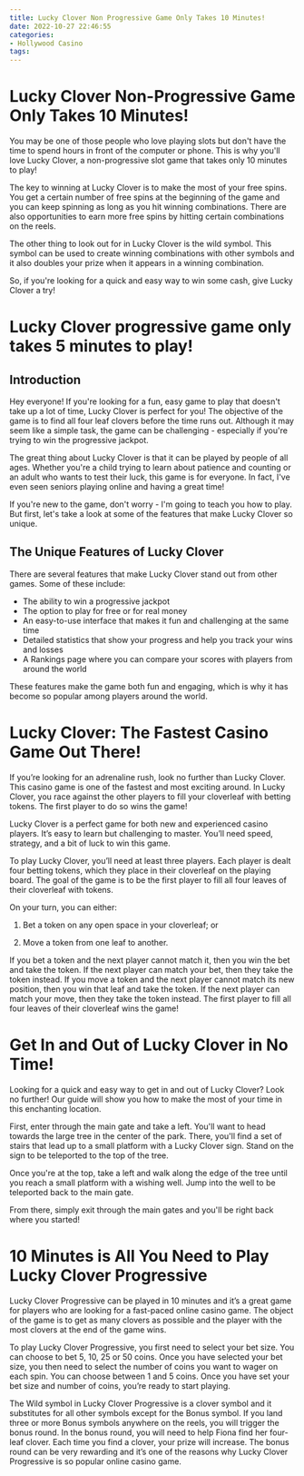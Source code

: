 ```yaml
---
title: Lucky Clover Non Progressive Game Only Takes 10 Minutes!
date: 2022-10-27 22:46:55
categories:
- Hollywood Casino
tags:
---
```



#  Lucky Clover Non-Progressive Game Only Takes 10 Minutes!

You may be one of those people who love playing slots but don't have the time to spend hours in front of the computer or phone. This is why you'll love Lucky Clover, a non-progressive slot game that takes only 10 minutes to play!

The key to winning at Lucky Clover is to make the most of your free spins. You get a certain number of free spins at the beginning of the game and you can keep spinning as long as you hit winning combinations. There are also opportunities to earn more free spins by hitting certain combinations on the reels.

The other thing to look out for in Lucky Clover is the wild symbol. This symbol can be used to create winning combinations with other symbols and it also doubles your prize when it appears in a winning combination.

So, if you're looking for a quick and easy way to win some cash, give Lucky Clover a try!

#  Lucky Clover progressive game only takes 5 minutes to play!

## Introduction

Hey everyone! If you're looking for a fun, easy game to play that doesn't take up a lot of time, Lucky Clover is perfect for you! The objective of the game is to find all four leaf clovers before the time runs out. Although it may seem like a simple task, the game can be challenging - especially if you're trying to win the progressive jackpot.

The great thing about Lucky Clover is that it can be played by people of all ages. Whether you're a child trying to learn about patience and counting or an adult who wants to test their luck, this game is for everyone. In fact, I've even seen seniors playing online and having a great time!

If you're new to the game, don't worry - I'm going to teach you how to play. But first, let's take a look at some of the features that make Lucky Clover so unique.

## The Unique Features of Lucky Clover

There are several features that make Lucky Clover stand out from other games. Some of these include:

- The ability to win a progressive jackpot
- The option to play for free or for real money
- An easy-to-use interface that makes it fun and challenging at the same time
- Detailed statistics that show your progress and help you track your wins and losses
- A Rankings page where you can compare your scores with players from around the world

These features make the game both fun and engaging, which is why it has become so popular among players around the world.

#  Lucky Clover: The Fastest Casino Game Out There!

If you’re looking for an adrenaline rush, look no further than Lucky Clover. This casino game is one of the fastest and most exciting around. In Lucky Clover, you race against the other players to fill your cloverleaf with betting tokens. The first player to do so wins the game!

Lucky Clover is a perfect game for both new and experienced casino players. It’s easy to learn but challenging to master. You’ll need speed, strategy, and a bit of luck to win this game.

To play Lucky Clover, you’ll need at least three players. Each player is dealt four betting tokens, which they place in their cloverleaf on the playing board. The goal of the game is to be the first player to fill all four leaves of their cloverleaf with tokens.

On your turn, you can either:

1) Bet a token on any open space in your cloverleaf; or

2) Move a token from one leaf to another.

If you bet a token and the next player cannot match it, then you win the bet and take the token. If the next player can match your bet, then they take the token instead. If you move a token and the next player cannot match its new position, then you win that leaf and take the token. If the next player can match your move, then they take the token instead. The first player to fill all four leaves of their cloverleaf wins the game!

#  Get In and Out of Lucky Clover in No Time!

Looking for a quick and easy way to get in and out of Lucky Clover? Look no further! Our guide will show you how to make the most of your time in this enchanting location.

First, enter through the main gate and take a left. You'll want to head towards the large tree in the center of the park. There, you'll find a set of stairs that lead up to a small platform with a Lucky Clover sign. Stand on the sign to be teleported to the top of the tree.

Once you're at the top, take a left and walk along the edge of the tree until you reach a small platform with a wishing well. Jump into the well to be teleported back to the main gate.

From there, simply exit through the main gates and you'll be right back where you started!

#  10 Minutes is All You Need to Play Lucky Clover Progressive

Lucky Clover Progressive can be played in 10 minutes and it’s a great game for players who are looking for a fast-paced online casino game. The object of the game is to get as many clovers as possible and the player with the most clovers at the end of the game wins.

To play Lucky Clover Progressive, you first need to select your bet size. You can choose to bet 5, 10, 25 or 50 coins. Once you have selected your bet size, you then need to select the number of coins you want to wager on each spin. You can choose between 1 and 5 coins. Once you have set your bet size and number of coins, you’re ready to start playing.

The Wild symbol in Lucky Clover Progressive is a clover symbol and it substitutes for all other symbols except for the Bonus symbol. If you land three or more Bonus symbols anywhere on the reels, you will trigger the bonus round. In the bonus round, you will need to help Fiona find her four-leaf clover. Each time you find a clover, your prize will increase. The bonus round can be very rewarding and it’s one of the reasons why Lucky Clover Progressive is so popular online casino game.
